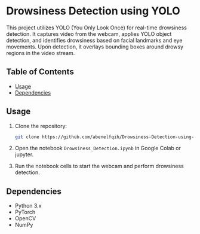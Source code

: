 
# Drowsiness Detection using YOLO

This project utilizes YOLO (You Only Look Once) for real-time drowsiness detection. It captures video from the webcam, applies YOLO object detection, and identifies drowsiness based on facial landmarks and eye movements. Upon detection, it overlays bounding boxes around drowsy regions in the video stream.

## Table of Contents

- [Usage](#usage)
- [Dependencies](#dependencies)

## Usage

1. Clone the repository:

   ```bash
   git clone https://github.com/abenelfqih/Drowsiness-Detection-using-YOLO.git
   ```

2. Open the notebook `Drowsiness_Detection.ipynb` in Google Colab or jupyter.

3. Run the notebook cells to start the webcam and perform drowsiness detection.

## Dependencies

- Python 3.x
- PyTorch
- OpenCV
- NumPy


